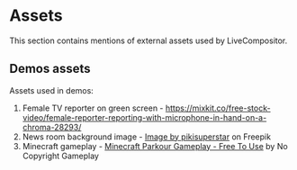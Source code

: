 # Assets

This section contains mentions of external assets used by LiveCompositor.

## Demos assets

Assets used in demos:

1. Female TV reporter on green screen -  https://mixkit.co/free-stock-video/female-reporter-reporting-with-microphone-in-hand-on-a-chroma-28293/
2. News room background image - <a href="https://www.freepik.com/free-vector/realistic-news-studio-background_35105920.htm#query=news%20background&position=1&from_view=keyword&track=ais">Image by pikisuperstar</a> on Freepik
3. Minecraft gameplay - <a href="https://www.youtube.com/watch?v=jN1Se8JPyKs&ab_channel=NoCopyrightGameplay">Minecraft Parkour Gameplay - Free To Use</a> by No Copyright Gameplay
